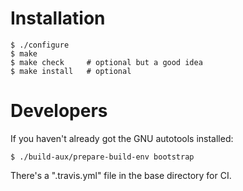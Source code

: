 Installation
============

    $ ./configure
    $ make
    $ make check     # optional but a good idea
    $ make install   # optional


Developers
==========

If you haven't already got the GNU autotools installed:

    $ ./build-aux/prepare-build-env bootstrap

There's a ".travis.yml" file in the base directory for CI.
